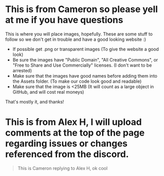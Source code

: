 # This is from Cameron so please yell at me if you have questions
This is where you will place images, hopefully. These are some stuff to follow so we don't get in trouble and have a good looking website :)

- If possible get .png or transparent images (To give the website a good look)
- Be sure the images have "Public Domain", "All Creative Commons", or "Free to Share and Use Commercially" licenses. (I don't want to be arrested)
- Make sure that the images have good names before adding them into the Assets folder. (To make our code look good and readable)
- Make sure that the image is <25MB (It will count as a large object in GitHub, and will cost real moneys)

That's mostly it, and thanks! 


# This is from Alex H, I will upload comments at the top of the page regarding issues or changes referenced from the discord.
> This is Cameron replying to Alex H, ok cool
